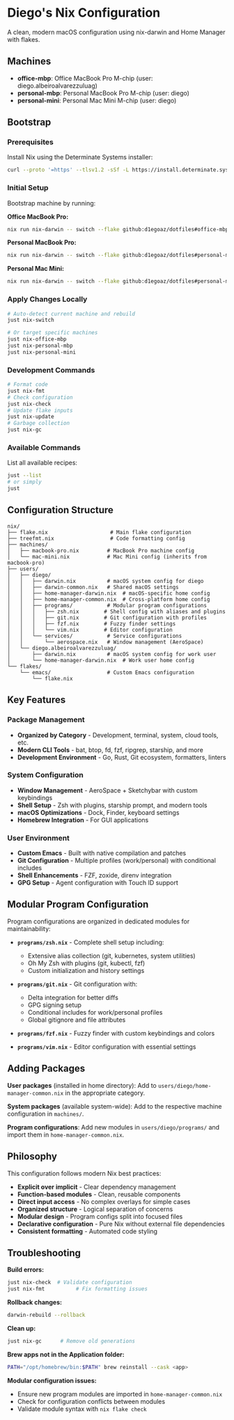 # Diego's Nix Configuration

A clean, modern macOS configuration using nix-darwin and Home Manager with flakes.

## Machines

- **office-mbp**: Office MacBook Pro M-chip (user: diego.albeiroalvarezzuluag)
- **personal-mbp**: Personal MacBook Pro M-chip (user: diego)
- **personal-mini**: Personal Mac Mini M-chip (user: diego)

## Bootstrap

### Prerequisites

Install Nix using the Determinate Systems installer:

```bash
curl --proto '=https' --tlsv1.2 -sSf -L https://install.determinate.systems/nix | sh -s -- install
```

### Initial Setup

Bootstrap machine by running:

**Office MacBook Pro:**

```bash
nix run nix-darwin -- switch --flake github:d1egoaz/dotfiles#office-mbp
```

**Personal MacBook Pro:**

```bash
nix run nix-darwin -- switch --flake github:d1egoaz/dotfiles#personal-mbp
```

**Personal Mac Mini:**

```bash
nix run nix-darwin -- switch --flake github:d1egoaz/dotfiles#personal-mini
```

### Apply Changes Locally

```bash
# Auto-detect current machine and rebuild
just nix-switch

# Or target specific machines
just nix-office-mbp
just nix-personal-mbp
just nix-personal-mini
```

### Development Commands

```bash
# Format code
just nix-fmt
# Check configuration
just nix-check
# Update flake inputs
just nix-update
# Garbage collection
just nix-gc
```

### Available Commands

List all available recipes:

```bash
just --list
# or simply
just
```

## Configuration Structure

```
nix/
├── flake.nix                    # Main flake configuration
├── treefmt.nix                  # Code formatting config
├── machines/
│   ├── macbook-pro.nix         # MacBook Pro machine config
│   └── mac-mini.nix            # Mac Mini config (inherits from macbook-pro)
├── users/
│   ├── diego/
│   │   ├── darwin.nix          # macOS system config for diego
│   │   ├── darwin-common.nix   # Shared macOS settings
│   │   ├── home-manager-darwin.nix  # macOS-specific home config
│   │   ├── home-manager-common.nix  # Cross-platform home config
│   │   ├── programs/           # Modular program configurations
│   │   │   ├── zsh.nix        # Shell config with aliases and plugins
│   │   │   ├── git.nix        # Git configuration with profiles
│   │   │   ├── fzf.nix        # Fuzzy finder settings
│   │   │   └── vim.nix        # Editor configuration
│   │   └── services/           # Service configurations
│   │       └── aerospace.nix   # Window management (AeroSpace)
│   └── diego.albeiroalvarezzuluag/
│       ├── darwin.nix          # macOS system config for work user
│       └── home-manager-darwin.nix  # Work user home config
└── flakes/
    └── emacs/                  # Custom Emacs configuration
        └── flake.nix
```

## Key Features

### Package Management

- **Organized by Category** - Development, terminal, system, cloud tools, etc.
- **Modern CLI Tools** - bat, btop, fd, fzf, ripgrep, starship, and more
- **Development Environment** - Go, Rust, Git ecosystem, formatters, linters

### System Configuration

- **Window Management** - AeroSpace + Sketchybar with custom keybindings
- **Shell Setup** - Zsh with plugins, starship prompt, and modern tools
- **macOS Optimizations** - Dock, Finder, keyboard settings
- **Homebrew Integration** - For GUI applications

### User Environment

- **Custom Emacs** - Built with native compilation and patches
- **Git Configuration** - Multiple profiles (work/personal) with conditional includes
- **Shell Enhancements** - FZF, zoxide, direnv integration
- **GPG Setup** - Agent configuration with Touch ID support

## Modular Program Configuration

Program configurations are organized in dedicated modules for maintainability:

- **`programs/zsh.nix`** - Complete shell setup including:

  - Extensive alias collection (git, kubernetes, system utilities)
  - Oh My Zsh with plugins (git, kubectl, fzf)
  - Custom initialization and history settings

- **`programs/git.nix`** - Git configuration with:

  - Delta integration for better diffs
  - GPG signing setup
  - Conditional includes for work/personal profiles
  - Global gitignore and file attributes

- **`programs/fzf.nix`** - Fuzzy finder with custom keybindings and colors

- **`programs/vim.nix`** - Editor configuration with essential settings

## Adding Packages

**User packages** (installed in home directory):
Add to `users/diego/home-manager-common.nix` in the appropriate category.

**System packages** (available system-wide):
Add to the respective machine configuration in `machines/`.

**Program configurations**:
Add new modules in `users/diego/programs/` and import them in `home-manager-common.nix`.

## Philosophy

This configuration follows modern Nix best practices:

- **Explicit over implicit** - Clear dependency management
- **Function-based modules** - Clean, reusable components
- **Direct input access** - No complex overlays for simple cases
- **Organized structure** - Logical separation of concerns
- **Modular design** - Program configs split into focused files
- **Declarative configuration** - Pure Nix without external file dependencies
- **Consistent formatting** - Automated code styling

## Troubleshooting

**Build errors:**

```bash
just nix-check  # Validate configuration
just nix-fmt          # Fix formatting issues
```

**Rollback changes:**

```bash
darwin-rebuild --rollback
```

**Clean up:**

```bash
just nix-gc      # Remove old generations
```

**Brew apps not in the Application folder:**

```bash
PATH="/opt/homebrew/bin:$PATH" brew reinstall --cask <app>
```

**Modular configuration issues:**

- Ensure new program modules are imported in `home-manager-common.nix`
- Check for configuration conflicts between modules
- Validate module syntax with `nix flake check`
